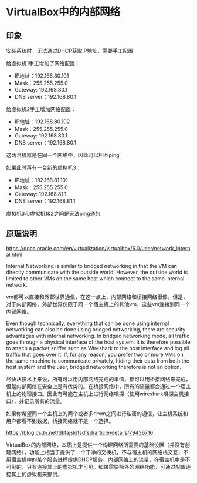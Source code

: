 # VirtualBox中的内部网络

## 印象

安装系统时，无法通过DHCP获取IP地址，需要手工配置

给虚拟机1手工增加了网络配置：

- IP地址：192.168.80.101
- Mask：255.255.255.0
- Gateway: 192.168.80.1
- DNS server：192.168.80.1

给虚拟机2手工增加网络配置：

- IP地址：192.168.80.102
- Mask：255.255.255.0
- Gateway: 192.168.80.1
- DNS server：192.168.80.1

这两台机器是在同一个网络中，因此可以相互ping

如果此时再有一台新的虚拟机3：

- IP地址：192.168.81.101
- Mask：255.255.255.0
- Gateway: 192.168.81.1
- DNS server：192.168.81.1

虚拟机3和虚拟机1&2之间是无法ping通的

## 原理说明

https://docs.oracle.com/en/virtualization/virtualbox/6.0/user/network_internal.html

Internal Networking is similar to bridged networking in that the VM can directly communicate with the outside world. However, the outside world is limited to other VMs on the same host which connect to the same internal network.

vm都可以直接和外部世界通信，在这一点上，内部网络和桥接网络很像。但是，对于内部网络，外部世界仅限于同一个宿主机上的其他vm，这些vm连接到同一个内部网络。

Even though technically, everything that can be done using internal networking can also be done using bridged networking, there are security advantages with internal networking. In bridged networking mode, all traffic goes through a physical interface of the host system. It is therefore possible to attach a packet sniffer such as Wireshark to the host interface and log all traffic that goes over it. If, for any reason, you prefer two or more VMs on the same machine to communicate privately, hiding their data from both the host system and the user, bridged networking therefore is not an option.


尽快从技术上来说，所有可以用内部网络完成的事情，都可以用桥接网络来完成，但是内部网络在安全上是有优势的。在桥接网络中，所有的流量都会通过一个宿主机上的物理接口。因此有可能在主机上进行网络嗅探（使用wireshark嗅探主机接口），并记录所有的流量。

如果你希望同一个主机上的两个或者多个vm之间进行私密的通信，让主机系统和用户都看不到数据，桥接网络就不是一个选择。

https://blog.csdn.net/dkfajsldfsdfsd/article/details/79436716

VirtualBox的内部网络，本质上是提供一个构建网络所需要的基础设置（并没有创建网络），功能上相当于提供了一个干净的交换机，不与宿主机的网络栈交互，不用宿主机中的某个服务进程提供DHCP服务，内部网络上的流量，在宿主机中是不可见的，只有连接其上的虚拟机才可见。如果需要额外的网络功能，可通过配置连接其上的虚拟机来提供。
